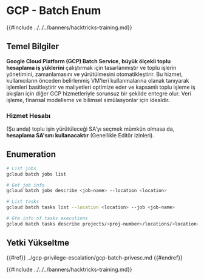 # GCP - Batch Enum

{{#include ../../../banners/hacktricks-training.md}}

## Temel Bilgiler

**Google Cloud Platform (GCP) Batch Service**, **büyük ölçekli toplu hesaplama iş yüklerini** çalıştırmak için tasarlanmıştır ve toplu işlerin yönetimini, zamanlamasını ve yürütülmesini otomatikleştirir. Bu hizmet, kullanıcıların önceden belirlenmiş VM'leri kullanmalarına olanak tanıyarak işlemleri basitleştirir ve maliyetleri optimize eder ve kapsamlı toplu işleme iş akışları için diğer GCP hizmetleriyle sorunsuz bir şekilde entegre olur. Veri işleme, finansal modelleme ve bilimsel simülasyonlar için idealdir.

### Hizmet Hesabı

(Şu anda) toplu işin yürütüleceği SA'yı seçmek mümkün olmasa da, **hesaplama SA'sını kullanacaktır** (Genellikle Editör izinleri). 

## Enumeration
```bash
# List jobs
gcloud batch jobs list

# Get job info
gcloud batch jobs describe <job-name> --location <location>

# List tasks
gcloud batch tasks list --location <location> --job <job-name>

# Gte info of tasks executions
gcloud batch tasks describe projects/<proj-number>/locations/<location>/jobs/<job-name>/taskGroups/<group>/tasks/<num>
```
## Yetki Yükseltme

{{#ref}}
../gcp-privilege-escalation/gcp-batch-privesc.md
{{#endref}}

{{#include ../../../banners/hacktricks-training.md}}
